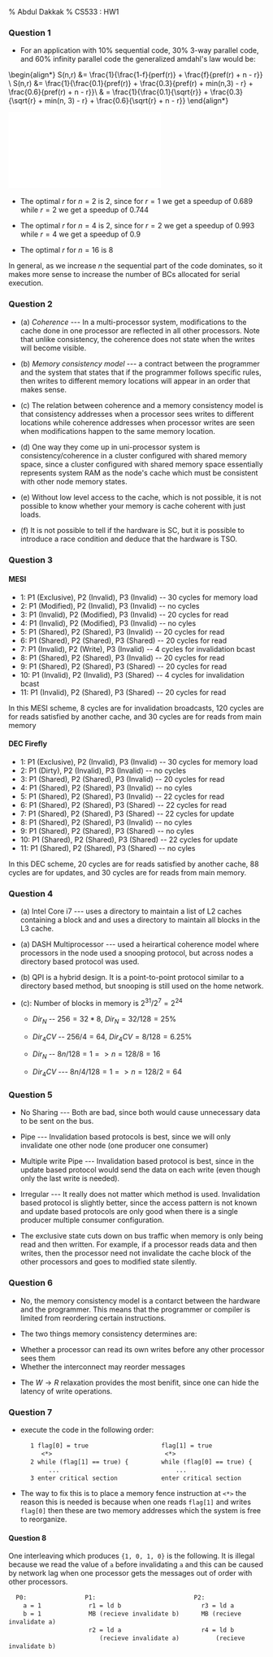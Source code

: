 % Abdul Dakkak
% CS533 : HW1

### Question 1

* For an application with 10% sequential code, 30% 3-way parallel code, and 60% infinity parallel code the generalized
    amdahl's law would be:

\begin{align*}
    S(n,r) &= \frac{1}{\frac{1-f}{perf(r)} + \frac{f}{pref(r) + n - r}} \\
    S(n,r) &=
        \frac{1}{\frac{0.1}{pref(r)} + \frac{0.3}{pref(r) + min(n,3) - r} + \frac{0.6}{pref(r) + n - r}}\\
        & = \frac{1}{\frac{0.1}{\sqrt{r}} + \frac{0.3}{\sqrt{r} + min(n, 3) - r} + \frac{0.6}{\sqrt{r} + n - r}}
\end{align*}

![This plot shows how the speedup behaves as we increase $r$ for different $n$ values.](scale.pdf "This plot shows how the speedup behaves as we increase $r$ for different $n$ values.")

* The optimal $r$ for $n=2$ is $2$, since for $r = 1$ we get a speedup of $0.689$ while $r = 2$ we get a speedup of $0.744$ 

* The optimal $r$ for $n=4$ is $2$, since for $r = 2$ we get a speedup of $0.993$ while $r = 4$ we get a speedup of $0.9$ 

* The optimal $r$ for $n=16$ is $8$

In general, as we increase $n$ the sequential part of the code dominates, so it makes more sense to increase the number of BCs allocated for serial execution.


### Question 2


* (a) *Coherence* --- In a multi-processor system, modifications to the cache done in one processor are
  reflected in all other processors. Note that unlike consistency, the coherence does not state when the writes will become visible.

* (b) *Memory consistency model* --- a contract between the programmer and the system that states that if the programmer follows specific rules, then writes to different memory locations will appear in an order that makes sense.

* (c) The relation between coherence and a memory consistency model is that consistency addresses when a processor sees writes to different locations while coherence addresses when processor writes are seen when modifications happen to the same memory location.

* (d) One way they come up in uni-processor system is consistency/coherence in a cluster configured with shared memory space, since a cluster configured with shared memory space essentially represents system RAM as the node's cache which must be consistent with other node memory states.

* (e) Without low level access to the cache, which is not possible, it is not possible to know 
whether your memory is cache coherent with just loads.

<!--
The idea is that your cache should not be invalidated.
The way to do this is to 
register a signal handler that saves, clears, and restores the cache on a context switch.
Within a context, you make sure that none of the cache misses are due to invalidation.
Using this, you can be sure that you are on a uni-processor machine with preemptive scheduling.
This requires that the cache to be visible to the programmer.
A more complicated method can be used if the cache is not visible to the programmer.
The way to do this is to lock a page when allocating it which would disable another processor's access to that location (causing an exception which can be intercepted).   
-->

* (f) It is not possible to tell if the hardware is SC, but it is possible to introduce a race
  condition and deduce that the hardware is TSO.


### Question 3

#### MESI

- 1: P1 (Exclusive), P2 (Invalid), P3 (Invalid) -- 30 cycles for memory load
- 2: P1 (Modified), P2 (Invalid), P3 (Invalid) -- no cycles
- 3: P1 (Invalid), P2 (Modified), P3 (Invalid) -- 20 cycles for read
- 4: P1 (Invalid), P2 (Modified), P3 (Invalid) -- no cyles
- 5: P1 (Shared), P2 (Shared), P3 (Invalid) -- 20 cycles for read
- 6: P1 (Shared), P2 (Shared), P3 (Shared) -- 20 cycles for read
- 7: P1 (Invalid), P2 (Write), P3 (Invalid) -- 4 cycles for invalidation bcast
- 8: P1 (Shared), P2 (Shared), P3 (Invalid) -- 20 cycles for read
- 9: P1 (Shared), P2 (Shared), P3 (Shared) -- 20 cycles for read
- 10: P1 (Invalid), P2 (Invalid), P3 (Shared) -- 4 cycles for invalidation bcast
- 11: P1 (Invalid), P2 (Shared), P3 (Shared) -- 20 cycles for read

In this MESI scheme, $8$ cycles are for invalidation broadcasts, $120$ cycles are for reads
satisfied by another cache, and $30$ cycles are for reads from main memory

#### DEC Firefly

- 1: P1 (Exclusive), P2 (Invalid), P3 (Invalid) -- 30 cycles for memory load
- 2: P1 (Dirty), P2 (Invalid), P3 (Invalid) -- no cycles
- 3: P1 (Shared), P2 (Shared), P3 (Invalid) -- 20 cycles for read
- 4: P1 (Shared), P2 (Shared), P3 (Invalid) -- no cyles
- 5: P1 (Shared), P2 (Shared), P3 (Invalid) -- 22 cycles for read
- 6: P1 (Shared), P2 (Shared), P3 (Shared) -- 22 cycles for read
- 7: P1 (Shared), P2 (Shared), P3 (Shared) -- 22 cycles for update
- 8: P1 (Shared), P2 (Shared), P3 (Invalid) -- no cyles
- 9: P1 (Shared), P2 (Shared), P3 (Shared) -- no cyles
- 10: P1 (Shared), P2 (Shared), P3 (Shared) -- 22 cycles for update
- 11: P1 (Shared), P2 (Shared), P3 (Shared) -- no cyles

In this DEC scheme, $20$ cycles are for reads
satisfied by another cache, $88$ cycles are for updates, and $30$ cycles are for reads from main memory.

### Question 4

* (a) Intel Core i7 --- uses a directory to maintain a list of L2 caches containing a block and 
and uses a directory to maintain all blocks in the L3 cache.

* (a) DASH Multiprocessor --- used a heirartical coherence model where processors in the node used 
 a snooping protocol, but across nodes a directory based protocol was used.

* (b) QPI is a hybrid design. It is a point-to-point protocol similar to a directory based method, but
snooping is still used on the home network.

* (c): Number of blocks in memory is $2^31 / 2^7 = 2^24$
 
  - $Dir_N$ -- $256 = 32*8$, $Dir_N = 32 / 128 = 25\%$

  - $Dir_4 CV$ -- $256/4 = 64$, $Dir_4 CV = 8/128 = 6.25\%$

  - $Dir_N$ -- $8n / 128 = 1 => n = 128 / 8 = 16$

  - $Dir_4 CV$  --- $8n/4 / 128 = 1 => n = 128/2 = 64$


### Question 5

* No Sharing --- Both are bad, since both would cause unnecessary data to be sent on the bus.

* Pipe --- Invalidation based protocols is best, since we will only invalidate one other node (one producer one consumer)

* Multiple write Pipe --- Invalidation based protocol is best, since in the update based protocol would send the data on each write (even though only the last write is needed).

* Irregular --- It really does not matter which method is used. Invalidation based protocol is slightly better, since the access pattern is not known and update based protocols are only good when there is a single producer multiple consumer configuration.

* The exclusive state cuts down on bus traffic when memory is only being read and then written.
For example, if a processor reads data and then writes, then the processor need not invalidate the cache block of the other processors and goes to modified state silently.

### Question 6

* No, the memory consistency model is a contarct between the hardware and the programmer.
This means that the programmer or compiler is limited from reordering certain instructions.

* The two things memory consistency determines are:

 - Whether a processor can read its own writes before any other processor sees them
 - Whether the interconnect may reorder messages 

* The $W \rightarrow R$ relaxation provides the most benifit, since one can hide the latency of
write operations.


### Question 7

* execute the code in the following order:

~~~~~~~~~~~~~~~~
      1 flag[0] = true                    flag[1] = true
         <*>                               <*>
      2 while (flag[1] == true) {         while (flag[0] == true) {
           ...                                ...
      3 enter critical section            enter critical section
~~~~~~~~~~~~~~~~

* The way to fix this is to place a memory fence instruction at `<*>` the reason
 this is needed is because when one reads `flag[1]` and writes `flag[0]` then these
 are two memory addresses which the system is free to reorganize.

#### Question 8

One interleaving which produces `{1, 0, 1, 0}` is the following. It is illegal because
we read the value of `a` before invalidating `a` and this can be caused by network lag 
when one processor gets the messages out of order with other processors.

      P0:                P1:                           P2:
        a = 1             r1 = ld b                      r3 = ld a
        b = 1             MB (recieve invalidate b)      MB (recieve invalidate a)
                          r2 = ld a                      r4 = ld b
                             (recieve invalidate a)          (recieve invalidate b)